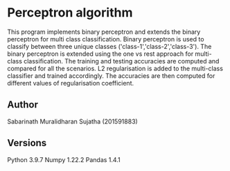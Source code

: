 # Perceptron algorithm

This program implements binary perceptron and extends the binary perceptron for multi class classification.
Binary perceptron is used to classify between three unique classes ('class-1','class-2','class-3'). The binary
perceptron is extended using the one vs rest approach for multi-class classification. The training and testing
accuracies are computed and compared for all the scenarios. L2 regularisation is added to the multi-class classifier and
trained accordingly. The accuracies are then computed for different values of regularisation coefficient.

## Author

Sabarinath Muralidharan Sujatha (201591883)

## Versions

Python 3.9.7
Numpy 1.22.2
Pandas 1.4.1
